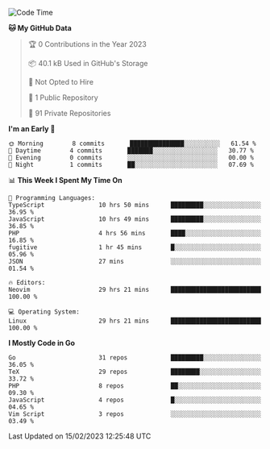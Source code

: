 
<!--START_SECTION:waka-->
![Code Time](http://img.shields.io/badge/Code%20Time-3%2C253%20hrs%2057%20mins-blue)

**🐱 My GitHub Data** 

> 🏆 0 Contributions in the Year 2023
 > 
> 📦 40.1 kB Used in GitHub's Storage 
 > 
> 🚫 Not Opted to Hire
 > 
> 📜 1 Public Repository 
 > 
> 🔑 91 Private Repositories  
 > 
**I'm an Early 🐤** 

```text
🌞 Morning        8 commits       ███████████████░░░░░░░░░░   61.54 % 
🌆 Daytime        4 commits       ███████░░░░░░░░░░░░░░░░░░   30.77 % 
🌃 Evening        0 commits       ░░░░░░░░░░░░░░░░░░░░░░░░░   00.00 % 
🌙 Night          1 commits       ██░░░░░░░░░░░░░░░░░░░░░░░   07.69 % 

```


📊 **This Week I Spent My Time On** 

```text
💬 Programming Languages: 
TypeScript               10 hrs 50 mins      █████████░░░░░░░░░░░░░░░░   36.95 % 
JavaScript               10 hrs 49 mins      █████████░░░░░░░░░░░░░░░░   36.85 % 
PHP                      4 hrs 56 mins       ████░░░░░░░░░░░░░░░░░░░░░   16.85 % 
fugitive                 1 hr 45 mins        █░░░░░░░░░░░░░░░░░░░░░░░░   05.96 % 
JSON                     27 mins             ░░░░░░░░░░░░░░░░░░░░░░░░░   01.54 % 

🔥 Editors: 
Neovim                   29 hrs 21 mins      █████████████████████████   100.00 % 

💻 Operating System: 
Linux                    29 hrs 21 mins      █████████████████████████   100.00 % 

```

**I Mostly Code in Go** 

```text
Go                       31 repos            █████████░░░░░░░░░░░░░░░░   36.05 % 
TeX                      29 repos            ████████░░░░░░░░░░░░░░░░░   33.72 % 
PHP                      8 repos             ██░░░░░░░░░░░░░░░░░░░░░░░   09.30 % 
JavaScript               4 repos             █░░░░░░░░░░░░░░░░░░░░░░░░   04.65 % 
Vim Script               3 repos             ░░░░░░░░░░░░░░░░░░░░░░░░░   03.49 % 

```



 Last Updated on 15/02/2023 12:25:48 UTC
<!--END_SECTION:waka-->
